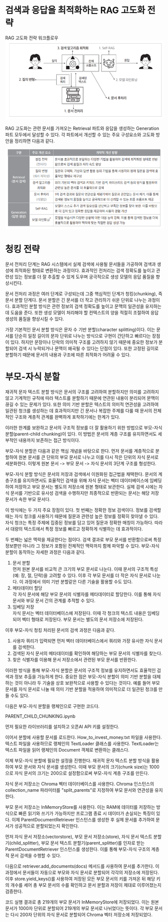 # **검색과 응답을 최적화하는 RAG 고도화 전략**  
RAG 고도화 전략 워크플로우  
![img.png](image/img.png)  
  
RAG 고도화는 관련 문서를 가져오는 Retrieval 파트와 응답을 생성하는 Generation 파트 모두에서 달성할 수 있다. 각 파트에서 개선할 수 있는 주요 
구성요소와 고도화 방안을 정리하면 다음과 같다.  
  
![img.png](image/img2.png)  
  
# **청킹 전략**  
문서 전처리 단계는 RAG 시스템에서 실제 검색에 사용될 문서들을 가공하여 검색과 생성에 최적화된 형태로 변환하는 과정이다. 효과적인 전처리는 검색 정확도를 
높이고 관련성 있는 정보를 더 잘 추출할 수 있게 도우며 궁극적으로 생성 모델의 응답 품질을 향상시킨다.  
  
문서 전처리 과정은 여러 단계로 구성되는데 그중 핵심적인 단계가 청킹(chunking), 즉 문서 분할 단계다. 문서 분할은 긴 문서를 더 작고 관리하기 쉬운 
단위로 나누는 과정이다. 효과적인 분할 방식은 관련 정보의 검색 정확도를 높이고 문맥의 일관성을 유지하는 데 도움을 준다. 또한 생성 모델이 처리해야 할 
컨텍스트의 양을 적절히 조절하여 응답 생성의 품질을 향상시킬 수 있다.  
  
가장 기본적인 문서 분할 방식은 문자 수 기반 분할(character splitting)이다. 이는 문서를 단순히 일정 길이의 문자 단위로 나누는 방식으로 구현이 
간단하고 빠르다는 장점이 있다. 하지만 문장이나 단락의 의미적 구조를 고려하지 않기 때문에 중요한 정보가 분할되어 검색 시 누락되거나 문맥이 왜곡될 수 
있다는 단점이 있다. 또한 고정된 길이로 분할하기 때문에 문서의 내용과 구조에 따른 최적화가 어려울 수 있다.  
  
# **부모-자식 분할**  
재귀적 문자 텍스트 분할 방식은 문서의 구조를 고려하여 분할하지만 의미를 고려하지 않고 기계적인 규칙에 따라 텍스트를 분할하기 때문에 연관된 내용이 
분리되어 문맥이 끊길 수 있는 문제가 있다. 또한 의미 기반 분할은 텍스트의 의미적 연관성을 고려하여 일관된 청크를 생성하는 데 효과적이지만 긴 문서나 
복잡한 주제를 다룰 때 문서의 전체적인 구조와 계층적 관계를 완벽하게 포착하기에는 한계가 있다.  
  
이러한 한계를 보완하고 문서의 구조적 정보를 더 잘 활용하기 위한 방법으로 부모-자식 분할(parent-child chunking)이 있다. 이 방법은 문서의 계층 
구조를 유지하면서도 세부적인 내용까지 보존하는 접근 방식이다.  
  
부모-자식 분할은 다음과 같은 핵심 개념을 바탕으로 한다. 먼저 문서를 계층적으로 분할하여 원본 문서를 큰 단위의 부모 문서로 나누고 이를 다시 작은 단위의 
자식 문서로 세분화한다. 이렇게 원본 문서 -> 부모 문서 -> 자식 문서의 3단계 구조를 형성한다.  
  
부모-자식 분할 방식은 문서의 저장과 검색에서 이원화된 접근법을 채택한다. 문서의 계층구조를 유지하면서도 효율적인 검색을 위해 자식 문서는 벡터 
데이터베이스에 임베딩하여 저장하고 부모 문서는 별도의 저장소에 원본 형태로 보관한다. 실제 검색 시에는 자식 문서를 기반으로 유사성 검색을 수행하지만 
최종적으로 반환되는 문서는 해당 저장 문서가 속한 부모 문서다.  
  
이 방식에는 두 가지 주요 장점이 있다. 첫 번째는 정확한 정보 검색이다. 정보를 검색할 때는 자식 청크를 사용하기 때문에 질문과 관련성 높은 정보를 
정확히 찾아낼 수 있다. 자식 청크는 특정 주제에 집중된 정보를 담고 있어 질문과 정확한 매칭이 가능하다. 따라서 대량의 텍스트에서 특정 정보를 빠르고 정확하게 
식별하는 데 효과적이다.  
  
두 번째는 넓은 맥락을 제공한다는 점이다. 검색 결과로 부모 문서를 반환함으로써 특정 정보뿐만 아니라 그 정보가 포함된 전체적인 맥락까지 함께 파악할 
수 있다. 부모-자식 분할이 동작하는 자세한 과정은 다음과 같다.  
  
1. 문서 분할  
먼저 원본 문서를 비교적 큰 크기의 부모 문서로 나눈다. 이때 문서의 구조적 특성(예: 장, 절, 단락)을 고려할 수 있다. 이후 각 부모 문서를 더 작은 
자식 문서로 나눈다. 이 과정에서 의미 기반 분할같은 다른 기술을 활용할 수도 있다.  
2. 메타데이터 할당  
각 자식 문서에 해당 부모 문서의 식별자를 메타데이터로 할당한다. 이를 통해 자식 문서와 부모 문서 간의 관계를 추적할 수 있다.  
3. 임베딩 저장  
자식 문서는 벡터 데이터베이스에 저장된다. 이때 각 청크의 텍스트 내용은 임베딩되어 벡터 형태로 저장된다. 부모 문서는 별도의 문서 저장소에 저장된다.  
  
이후 부모-자식 청킹 처리된 문서의 검색 과정은 다음과 같다.  
  
1. 사용자 쿼리가 입력되면 먼저 벡터 데이터베이스에서 쿼리와 가장 유사한 자식 문서를 검색한다.  
2. 검색된 자식 문서의 메타데이터를 확인하여 해당하는 부모 문서의 식별자를 찾는다.  
3. 찾은 식별자를 이용해 문서 저장소에서 관련된 부모 문서를 반환한다.  
  
이러한 방식을 통해 부모-자식 분할은 문서의 구조적 정보를 유지하면서도 효율적인 검색과 정보 추출을 가능하게 한다. 중요한 점은 부모-자식 분할이 의미 
기반 분할을 대체하는 것이 아니라 두 기술을 상호 보완적으로 사용할 수 있다는 것이다. 예를 들어 부모 문서를 자식 문서로 나눌 때 의미 기반 분할을 적용하여 
의미적으로 더 일관된 청크를 만들 수도 있다.  
  
다음은 부모-자식 분할을 랭체인으로 구현한 코드다.  
  
PARENT_CHILD_CHUNKING.ipynb  
  
먼저 필요한 라이브러리를 설치하고 오픈AI API 키를 설정한다.  
  
이어서 분할에 사용할 문서를 로드한다. How_to_invest_money.txt 파일을 사용한다. 텍스트 파일을 사용하므로 랭체인의 TextLoader 클래스를 사용한다. 
TextLoader는 텍스트 파일을 읽어 랭체인의 Document 객체로 변환하는 클래스다.  
  
이제 부모-자식 분할에 필요한 설정을 진행한다. 재귀적 문자 텍스트 분할 방식을 활용하여 부모 문서와 자식 문서를 생성한다. 이때 부모 문서의 크기(chunk size)는 
1000으로 자식 문서의 크기는 200으로 설정함으로써 부모-자식 계층 구조를 만든다.  
  
자식 문서 저장소는 Chroma 벡터 데이터베이스를 사용한다. Chroma 인스턴스의 collection_name 파라미터를 "split_parents"로 지정하여 부모 문서와 
연관성을 유지한다.  
  
부모 문서 저장소는 InMemoryStore를 사용한다. 이는 RAM에 데이터를 저장하는 방식으로 빠른 읽기와 쓰기가 가능하지만 프로그램 종료 시 데이터가 
손실되는 특징이 있다. 이제 ParentDocumentRetriever 인스턴스를 생성한 후 실제 문서를 추가하여 문서가 성공적으로 분할되었는지 확인한다.  
  
먼저 자식 문서 저장소(vectorstore), 부모 문서 저장소(store), 자식 문서 텍스트 분할기(child_splitter), 부모 문서 텍스트 분할기(parent_splitter)를 
인자로 받는 ParentDocumentRetriever 인스턴스를 생성한다. 이를 통해 부모-자식 구조의 계층적 문서 검색을 수행할 수 있다.  
  
다음으로 retriever.add_documents(docs) 메서드를 사용하여 문서를 추가한다. 이 과정에서 문서들이 자동으로 부모와 자식 문서로 분할되어 각각의 저장소에 
저장된다. 이후 store.yield_keys()를 사용하여 저장된 모든 부모 문서의 키를 가져온 뒤 해당 키의 개수를 세어 총 부모 문서의 수를 확인하고 문서 분할과 
저장이 제대로 이루어졌는지 검증한다.  
  
코드 실행 결과로 총 219개의 부모 문서가 InMemoryStore에 저장되었다. 이는 원본 문서가 1000자 단위로 분할되어 219개의 부모 문서로 나뉘었다는 
뜻이다. 각 부모 문서는 다시 200자 단위의 자식 문서로 분할되어 Chroma 벡터 저장소에 저장되었다.  
  

  

  
